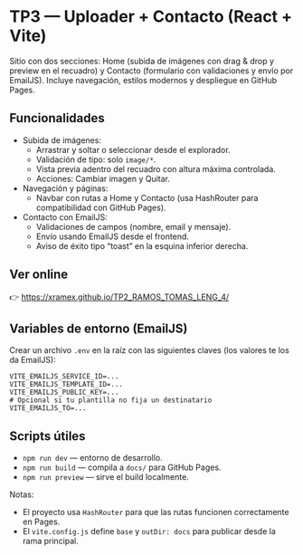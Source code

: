 # TP3 — Uploader + Contacto (React + Vite)

Sitio con dos secciones: Home (subida de imágenes con drag & drop y preview en el recuadro) y Contacto (formulario con validaciones y envío por EmailJS). Incluye navegación, estilos modernos y despliegue en GitHub Pages.

## Funcionalidades

- Subida de imágenes:
  - Arrastrar y soltar o seleccionar desde el explorador.
  - Validación de tipo: solo `image/*`.
  - Vista previa adentro del recuadro con altura máxima controlada.
  - Acciones: Cambiar imagen y Quitar.
- Navegación y páginas:
  - Navbar con rutas a Home y Contacto (usa HashRouter para compatibilidad con GitHub Pages).
- Contacto con EmailJS:
  - Validaciones de campos (nombre, email y mensaje).
  - Envío usando EmailJS desde el frontend.
  - Aviso de éxito tipo “toast” en la esquina inferior derecha.

## Ver online

👉 https://xramex.github.io/TP2_RAMOS_TOMAS_LENG_4/

## Variables de entorno (EmailJS)

Crear un archivo `.env` en la raíz con las siguientes claves (los valores te los da EmailJS):

```
VITE_EMAILJS_SERVICE_ID=...
VITE_EMAILJS_TEMPLATE_ID=...
VITE_EMAILJS_PUBLIC_KEY=...
# Opcional si tu plantilla no fija un destinatario
VITE_EMAILJS_TO=...
```

## Scripts útiles

- `npm run dev` — entorno de desarrollo.
- `npm run build` — compila a `docs/` para GitHub Pages.
- `npm run preview` — sirve el build localmente.

Notas:

- El proyecto usa `HashRouter` para que las rutas funcionen correctamente en Pages.
- El `vite.config.js` define `base` y `outDir: docs` para publicar desde la rama principal.
